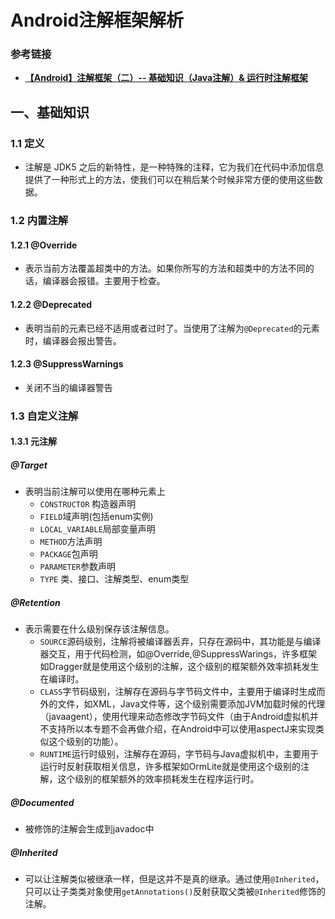 # Android注解框架解析

### 参考链接

* [**【Android】注解框架（二）--  基础知识（Java注解）& 运行时注解框架**](https://www.jianshu.com/p/24514df3a932)

## 一、基础知识

### 1.1 定义

* 注解是 JDK5 之后的新特性，是一种特殊的注释，它为我们在代码中添加信息提供了一种形式上的方法，使我们可以在稍后某个时候非常方便的使用这些数据。

### 1.2 内置注解

#### 1.2.1 @Override

* 表示当前方法覆盖超类中的方法。如果你所写的方法和超类中的方法不同的话，编译器会报错。主要用于检查。

#### 1.2.2 @Deprecated

* 表明当前的元素已经不适用或者过时了。当使用了注解为`@Deprecated`的元素时，编译器会报出警告。

#### 1.2.3 @SuppressWarnings

* 关闭不当的编译器警告

### 1.3 自定义注解

#### 1.3.1 元注解

##### @Target

* 表明当前注解可以使用在哪种元素上
  * `CONSTRUCTOR` 构造器声明
  * `FIELD`域声明(包括enum实例)
  * `LOCAL_VARIABLE`局部变量声明
  * `METHOD`方法声明
  * `PACKAGE`包声明
  * `PARAMETER`参数声明
  * `TYPE` 类、接口、注解类型、enum类型

##### @Retention

* 表示需要在什么级别保存该注解信息。
  * `SOURCE`源码级别，注解将被编译器丢弃，只存在源码中，其功能是与编译器交互，用于代码检测，如@Override,@SuppressWarings，许多框架如Dragger就是使用这个级别的注解，这个级别的框架额外效率损耗发生在编译时。
  * `CLASS`字节码级别，注解存在源码与字节码文件中，主要用于编译时生成而外的文件，如XML，Java文件等，这个级别需要添加JVM加载时候的代理（javaagent），使用代理来动态修改字节码文件（由于Android虚拟机并不支持所以本专题不会再做介绍，在Android中可以使用aspectJ来实现类似这个级别的功能）。
  * `RUNTIME`运行时级别，注解存在源码，字节码与Java虚拟机中，主要用于运行时反射获取相关信息，许多框架如OrmLite就是使用这个级别的注解，这个级别的框架额外的效率损耗发生在程序运行时。

##### @Documented

*  被修饰的注解会生成到javadoc中

##### @Inherited

* 可以让注解类似被继承一样，但是这并不是真的继承。通过使用`@Inherited`，只可以让子类类对象使用`getAnnotations()`反射获取父类被`@Inherited`修饰的注解。



